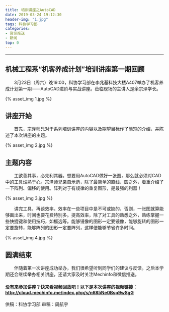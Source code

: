 ```yaml
---
title: 培训讲座之AutoCAD
date: 2019-03-24 19:12:30
header-img: "1.jpg"
tags: 科协学习部
categories:	
- 资讯推送
- 新闻
top: 0
---
```

***


## 机械工程系“机客养成计划”培训讲座第一期回顾
<!-- more -->
&emsp;&emsp;3月23日（周六）晚19:00，科协学习部在李兆基科技大楼A407举办了机客养成计划第一期——AutoCAD进阶与实战讲座。莅临现场的主讲人是余宗泽学长。


{% asset_img 1.jpg %}

## 讲座开始
&emsp;&emsp;首先，宗泽师兄对于系列培训讲座的内容以及期望目标作了简短的介绍，并陈述了本次讲座的主题。


{% asset_img 2.jpg %}

## 主题内容
&emsp;&emsp;工欲善其事，必先利其器。想要用AutoCAD做好一张图，那么就必须对CAD中的工具烂熟于心。宗泽师兄亲自示范，除了最简单的直线、圆之外，着重介绍了一下阵列、偏移的使用。阵列对于有规律的重复图形，是最强的利器！


{% asset_img 3.jpg %}

&emsp;&emsp;讲完工具，再谈效率。效率在一些项目中是不可或缺的，否则，一张图就算能够画出来，时间也要花费特别多。提高效率，除了对工具的熟悉之外，熟练掌握一些快捷键和使用技巧，如框选等。能够镜像的图形一定要镜像，能够旋转的图形一定要旋转，能够阵列的图形一定要阵列，这样便能够节省许多时间。


{% asset_img 4.jpg %}

## 圆满结束
&emsp;&emsp;伴随着第一次讲座成功举办，我们很希望听到同学们的建议与反馈。之后本学期还会继续举办相关讲座，还请大家及时关注Mechinfo和微信推送。

####	没有来参加讲座？快来看视频回放吧！以下是本次讲座的视频链接：http://cloud.mechinfo.me/index.php/s/n685Ne0Bsp9wSgG

供稿：科协学习部
审稿：周航宇
